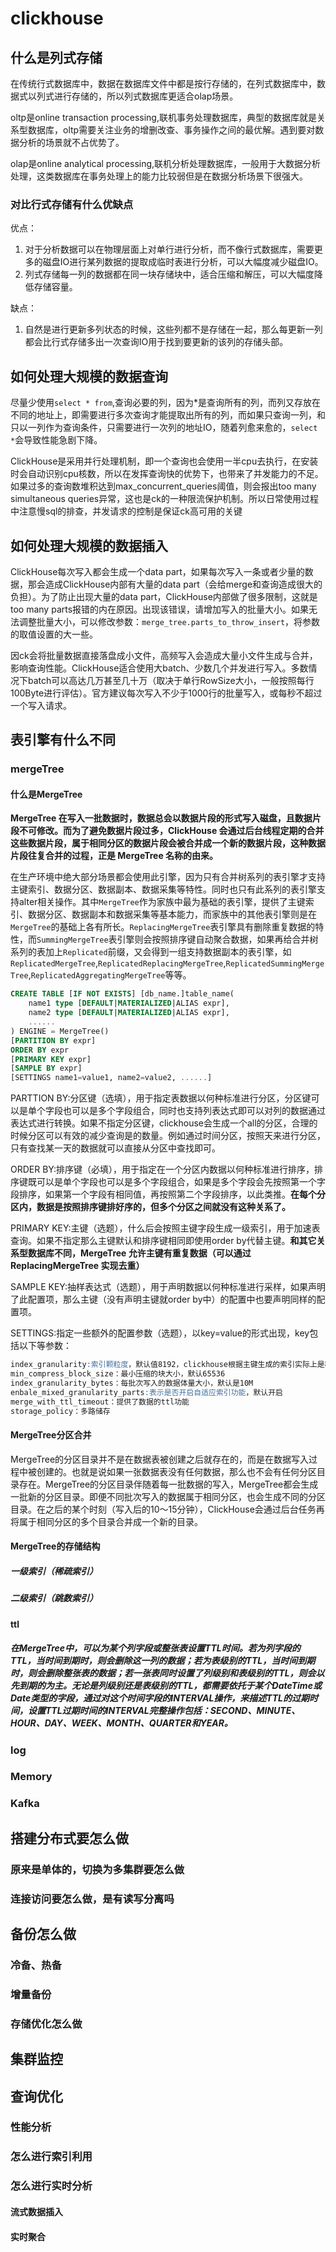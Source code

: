 # clickhouse



## 什么是列式存储

在传统行式数据库中，数据在数据库文件中都是按行存储的，在列式数据库中，数据式以列式进行存储的，所以列式数据库更适合olap场景。

oltp是online transaction processing,联机事务处理数据库，典型的数据库就是关系型数据库，oltp需要关注业务的增删改查、事务操作之间的最优解。遇到要对数据分析的场景就不占优势了。

olap是online analytical processing,联机分析处理数据库，一般用于大数据分析处理，这类数据库在事务处理上的能力比较弱但是在数据分析场景下很强大。

### 对比行式存储有什么优缺点

优点：

1. 对于分析数据可以在物理层面上对单行进行分析，而不像行式数据库，需要更多的磁盘IO进行某列数据的提取成临时表进行分析，可以大幅度减少磁盘IO。
2. 列式存储每一列的数据都在同一块存储块中，适合压缩和解压，可以大幅度降低存储容量。

缺点：

1. 自然是进行更新多列状态的时候，这些列都不是存储在一起，那么每更新一列都会比行式存储多出一次查询IO用于找到要更新的该列的存储头部。



## 如何处理大规模的数据查询

尽量少使用`select * from`,查询必要的列，因为*是查询所有的列，而列又存放在不同的地址上，即需要进行多次查询才能提取出所有的列，而如果只查询一列，和只以一列作为查询条件，只需要进行一次列的地址IO，随着列愈来愈的，`select *`会导致性能急剧下降。

ClickHouse是采用并行处理机制，即一个查询也会使用一半cpu去执行，在安装时会自动识别cpu核数，所以在发挥查询快的优势下，也带来了并发能力的不足。如果过多的查询数堆积达到max_concurrent_queries阈值，则会报出too many simultaneous queries异常，这也是ck的一种限流保护机制。所以日常使用过程中注意慢sql的排查，并发请求的控制是保证ck高可用的关键

## 如何处理大规模的数据插入

ClickHouse每次写入都会生成一个data part，如果每次写入一条或者少量的数据，那会造成ClickHouse内部有大量的data part（会给merge和查询造成很大的负担）。为了防止出现大量的data part，ClickHouse内部做了很多限制，这就是too many parts报错的内在原因。出现该错误，请增加写入的批量大小。如果无法调整批量大小，可以修改参数：`merge_tree.parts_to_throw_insert`，将参数的取值设置的大一些。

因ck会将批量数据直接落盘成小文件，高频写入会造成大量小文件生成与合并，影响查询性能。ClickHouse适合使用大batch、少数几个并发进行写入。多数情况下batch可以高达几万甚至几十万（取决于单行RowSize大小，一般按照每行100Byte进行评估）。官方建议每次写入不少于1000行的批量写入，或每秒不超过一个写入请求。

## 表引擎有什么不同

### mergeTree

#### 什么是MergeTree

**MergeTree 在写入一批数据时，数据总会以数据片段的形式写入磁盘，且数据片段不可修改。而为了避免数据片段过多，ClickHouse 会通过后台线程定期的合并这些数据片段，属于相同分区的数据片段会被合并成一个新的数据片段，这种数据片段往复合并的过程，正是 MergeTree 名称的由来。**

在生产环境中绝大部分场景都会使用此引擎，因为只有合并树系列的表引擎才支持主键索引、数据分区、数据副本、数据采集等特性。同时也只有此系列的表引擎支持alter相关操作。其中`MergeTree`作为家族中最为基础的表引擎，提供了主键索引、数据分区、数据副本和数据采集等基本能力，而家族中的其他表引擎则是在`MergeTree`的基础上各有所长。`ReplacingMergeTree`表引擎具有删除重复数据的特性，而`SummingMergeTree`表引擎则会按照排序键自动聚合数据，如果再给合并树系列的表加上`Replicated`前缀，又会得到一组支持数据副本的表引擎，如`ReplicatedMergeTree`,`ReplicatedReplacingMergeTree`,`ReplicatedSummingMergeTree`,`ReplicatedAggregatingMergeTree`等等。

```sql
CREATE TABLE [IF NOT EXISTS] [db_name.]table_name(
    name1 type [DEFAULT|MATERIALIZED|ALIAS expr],
    name2 type [DEFAULT|MATERIALIZED|ALIAS expr],
    ......
) ENGINE = MergeTree()
[PARTITION BY expr]
ORDER BY expr
[PRIMARY KEY expr]
[SAMPLE BY expr]
[SETTINGS name1=value1, name2=value2, ......]

```

PARTTION BY:分区键（选填），用于指定表数据以何种标准进行分区，分区键可以是单个字段也可以是多个字段组合，同时也支持列表达式即可以对列的数据通过表达式进行转换。如果不指定分区键，clickhouse会生成一个all的分区，合理的时候分区可以有效的减少查询是的数量。例如通过时间分区，按照天来进行分区，只有查找某一天的数据就可以直接从分区中查找即可。

ORDER BY:排序键（必填），用于指定在一个分区内数据以何种标准进行排序，排序键既可以是单个字段也可以是多个字段组合，如果是多个字段会先按照第一个字段排序，如果第一个字段有相同值，再按照第二个字段排序，以此类推。**在每个分区内，数据是按照排序键排好序的，但多个分区之间就没有这种关系了。**

PRIMARY KEY:主键（选题），什么后会按照主键字段生成一级索引，用于加速表查询。如果不指定那么主键默认和排序键相同即使用order by代替主键。**和其它关系型数据库不同，MergeTree 允许主键有重复数据（可以通过 ReplacingMergeTree 实现去重）**

SAMPLE KEY:抽样表达式（选题），用于声明数据以何种标准进行采样，如果声明了此配置项，那么主键（没有声明主键就order by中）的配置中也要声明同样的配置项。

SETTINGS:指定一些额外的配置参数（选题），以key=value的形式出现，key包括以下等参数：

```sql
index_granularity:索引颗粒度，默认值8192，clickhouse根据主键生成的索引实际上是稀疏索引默认情况下是每个8192行数据才生成一条索引。
min_compress_block_size：最小压缩的块大小，默认65536
index_granularity_bytes：每批次写入的数据体量大小，默认是10M
enbale_mixed_granularity_parts:表示是否开启自适应索引功能，默认开启
merge_with_ttl_timeout：提供了数据的ttl功能
storage_policy：多路储存
```

#### MergeTree分区合并

MergeTree的分区目录并不是在数据表被创建之后就存在的，而是在数据写入过程中被创建的。也就是说如果一张数据表没有任何数据，那么也不会有任何分区目录存在。MergeTree的分区目录伴随着每一批数据的写入，MergeTree都会生成一批新的分区目录。即便不同批次写入的数据属于相同分区，也会生成不同的分区目录。在之后的某个时刻（写入后的10～15分钟），ClickHouse会通过后台任务再将属于相同分区的多个目录合并成一个新的目录。





#### MergeTree的存储结构

##### 一级索引（稀疏索引）



##### 二级索引（跳数索引）

#### ttl

##### 在MergeTree中，可以为某个列字段或整张表设置TTL时间。若为列字段的TTL，当时间到期时，则会删除这一列的数据；若为表级别的TTL，当时间到期时，则会删除整张表的数据；若一张表同时设置了列级别和表级别的TTL，则会以先到期的为主。无论是列级别还是表级别的TTL，都需要依托于某个DateTime或Date类型的字段，通过对这个时间字段的INTERVAL操作，来描述TTL的过期时间，设置TTL过期时间的INTERVAL完整操作包括：SECOND、MINUTE、HOUR、DAY、WEEK、MONTH、QUARTER和YEAR。



### log

### Memory

### Kafka



## 搭建分布式要怎么做

### 原来是单体的，切换为多集群要怎么做

### 连接访问要怎么做，是有读写分离吗



## 备份怎么做

### 冷备、热备

### 增量备份

### 存储优化怎么做





## 集群监控





## 查询优化

### 性能分析

### 怎么进行索引利用

### 怎么进行实时分析

#### 流式数据插入

#### 实时聚合



